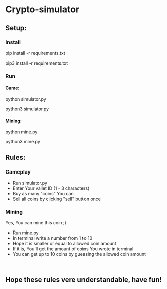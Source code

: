 # Crypto-simulator
<h2>Setup:</h2>
<h3>Install</h3>
<p>pip install -r requirements.txt</p>
<p>pip3 install -r requirements.txt</p>
<h3>Run</h3>
<h4>Game:</h4>
<p>python simulator.py</p>
<p>python3 simulator.py</p>
<h4>Mining:</h4>
<p>python mine.py</p>
<p>python3 mine.py</p>
<h2>Rules:</h2>
<h3>Gameplay</h3>
<ul>
    <li>Run simulator.py</li>
    <li>Enter Your vallet ID (1 - 3 characters)</li>
    <li>Buy as many "coins" You can</li>
    <li>Sell all coins by clicking "sell" button once</li>
</ul>
<h3>Mining</h3>
<p>Yes, You can mine this coin ;)</p>
<ul>
    <li>Run mine.py</li>
    <li>In terminal write a number from 1 to 10</li>
    <li>Hope it is smaller or equal to allowed coin amount</li>
    <li>If it is, You'll get the amount of coins You wrote in terminal</li>
    <li>You can get up to 10 coins by guessing the allowed coin amount</li>
</ul>
<br/>
<h2>Hope these rules vere understandable, have fun!</h2>
